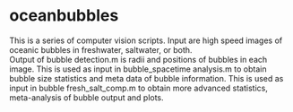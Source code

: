 # oceanbubbles
This is a series of computer vision scripts. 
Input are high speed images of oceanic bubbles in freshwater, saltwater, or both.  
Output of bubble detection.m is radii and positions of bubbles in each image.
This is used as input in bubble_spacetime analysis.m to obtain bubble size statistics and meta data of bubble information.
This is used as input in bubble fresh_salt_comp.m to obtain more advanced statistics, meta-analysis of bubble output and plots. 

